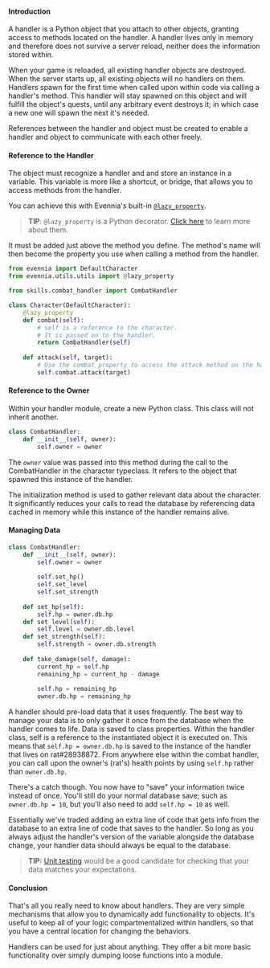 #### Introduction
A handler is a Python object that you attach to other objects, granting access to methods located on the handler. A handler lives only in memory and therefore does not survive a server reload, neither does the information stored within. 

When your game is reloaded, all existing handler objects are destroyed. When the server starts up, all existing objects will no handlers on them. Handlers spawn for the first time when called upon within code via calling a handler's method. This handler will stay spawned on this object and will fulfill the object's quests, until any arbitrary event destroys it; in which case a new one will spawn the next it's needed.

References between the handler and object must be created to enable a handler and object to communicate with each other freely. 

#### Reference to the Handler
The object must recognize a handler and and store an instance in a variable. This variable is more like a shortcut, or bridge, that allows you to access methods from the handler.

You can achieve this with Evennia's built-in [`@lazy_property`](https://github.com/evennia/evennia/blob/master/evennia/utils/utils.py#L1732). 

> **TIP**: `@lazy_property` is a Python decorator. [Click here](https://realpython.com/primer-on-python-decorators/) to learn more about them.

It must be added just above the method you define. The method's name will then become the property you use when calling a method from the handler.

```python
from evennia import DefaultCharacter
from evennia.utils.utils import @lazy_property

from skills.combat_handler import CombatHandler

class Character(DefaultCharacter):
	@lazy_property
	def combat(self):
		# self is a reference to the character.
		# It is passed on to the handler.
		return CombatHandler(self) 
		
	def attack(self, target):
		# Use the combat property to access the attack method on the handler.
		self.combat.attack(target)
```

#### Reference to the Owner
Within your handler module, create a new Python class. This class will not inherit another.

```python
class CombatHandler:
	def __init__(self, owner):
		self.owner = owner
```

The `owner` value was passed into this method during the call to the CombatHandler in the character typeclass. It refers to the object that spawned this instance of the handler.

The initialization method is used to gather relevant data about the character. It significantly reduces your calls to read the database by referencing data cached in memory while this instance of the handler remains alive.

#### Managing Data
```python
class CombatHandler:
	def __init__(self, owner):
		self.owner = owner
		
		self.set_hp()
		self.set_level
		self.set_strength
		
	def set_hp(self):
		self.hp = owner.db.hp
	def set_level(self):
		self.level = owner.db.level
	def set_strength(self):
		self.strength = owner.db.strength
		
	def take_damage(self, damage):
		current_hp = self.hp
		remaining_hp = current_hp - damage
		
		self.hp = remaining_hp
		owner.db.hp = remaining_hp
```

A handler should pre-load data that it uses frequently. The best way to manage your data is to only gather it once from the database when the handler comes to life. Data is saved to class properties. Within the handler class, self is a reference to the instantiated object it is executed on. This means that `self.hp = owner.db.hp` is saved to the instance of the handler that lives on rat#28938872. From anywhere else within the combat handler, you can call upon the owner's (rat's) health points by using `self.hp` rather than `owner.db.hp`.

There's a catch though. You now have to "save" your information twice instead of once. You'll still do your normal database save; such as `owner.db.hp = 10`, but you'll also need to add `self.hp = 10` as well.

Essentially we've traded adding an extra line of code that gets info from the database to an extra line of code that saves to the handler. So long as you always adjust the handler's version of the variable alongside the database change, your handler data should always be equal to the database. 

> **TIP:** [Unit testing](https://www.evennia.com/docs/latest/Unit-Testing.html) would be a good candidate for checking that your data matches your expectations.

#### Conclusion
That's all you really need to know about handlers. They are very simple mechanisms that allow you to dynamically add functionality to objects. It's useful to keep all of your logic compartmentalized within handlers, so that you have a central location for changing the behaviors. 

Handlers can be used for just about anything. They offer a bit more basic functionality over simply dumping loose functions into a module.
